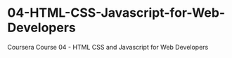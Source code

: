 # 04-HTML-CSS-Javascript-for-Web-Developers
Coursera Course 04 - HTML CSS and Javascript for Web Developers
